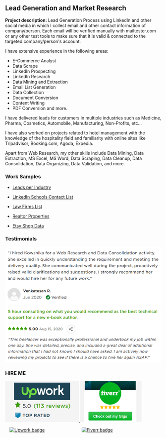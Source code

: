 ## Lead Generation and Market Research

**Project description:** 
Lead Generation Process using LinkedIn and other social media in which I collect email and other contact information of company/person. Each email will be verified manually with  mailtester.com or any other test tools to make sure that it is valid & connected to the targeted company/person's account.


I have extensive experience in the following areas:
  - E-Commerce Analyst
  - Data Scrape  
  - LinkedIn Prospecting
  - LinkedIn Research
  - Data Mining and Extraction
  - Email List Generation
  - Data Collection
  - Document Conversion
  - Content Writing
  - PDF Conversion and more.


I have delivered leads for customers in multiple industries such as Medicine, Pharma, Cosmetics, Automobile, Manufacturing, Non-Profits, etc...

I have also worked on projects related to hotel management with the knowledge of the hospitality field and familiarity with online sites like Tripadvisor, Booking.com, Agoda, Expedia.

Apart from Web Research, my other skills include Data Mining, Data Extraction, MS Excel, MS Word, Data Scraping, Data Cleanup, Data Consolidation, Data Organizing, Data Validation, and more.


### Work Samples

  - <a href="https://drive.google.com/file/d/1rZBSVrwYL9uBYgzkaSgEmn0oajwsc89g/view?usp=sharing" target="_blank">Leads per Industry</a>

  - <a href="https://drive.google.com/file/d/1KvcdW-UHYreJ468egZZmqIXoyz_zhkk1/view?usp=sharing" target="_blank">LinkedIn Schools Contact List</a>  

  - <a href="https://drive.google.com/file/d/1wFzoP2ETOEte8217v8nakK9fDA3MxcqE/view?usp=sharing" target="_blank">Law Firms List</a>

  - <a href="https://drive.google.com/file/d/1--BCELDZD8FmJ3Kb8CJTnGjTJda8BY5T/view?usp=sharing" target="_blank">Realtor Properties</a>
  
  - <a href="https://drive.google.com/file/d/1qRPKWAXTgt6d28lR_FF3B0dNer-uLdUl/view?usp=sharing" target="_blank">Etsy Shop Data</a>



### Testimonials

<img src="images/testimonial1.png?raw=true"/>
<br/>
<img src="images/testimonial2.png?raw=true"/>



### HIRE ME

<p float="left">
  <a href="https://www.upwork.com/freelancers/~01839791ddb1ede3fa?s=1110580761541988352/">
  <img src="images/UpworkJobs.png" alt="Kowshika Upwork Freelancer Lead Generation" width="238" />
  </a>
  
  <a href="https://www.fiverr.com/kowshikanagaraj/expert-web-researcher-and-virtual-assistant/">
  <img src="images/FiverrGigs.png" alt="Kowshika Fiverr Freelancer Lead Generation" width="200"/>
  </a>
</p>


&emsp;[![Upwork badge](https://img.shields.io/badge/HIRE_ME_ON-UPWORK-14a800.svg)](https://www.upwork.com/o/profiles/users/~01839791ddb1ede3fa/) &emsp;&emsp;&emsp;&emsp;&emsp;&emsp;&emsp;&emsp; [![Fiverr badge](https://img.shields.io/badge/HIRE_ME_ON-FIVERR-1dbf73.svg)](https://www.fiverr.com/kowshikanagaraj/) 
